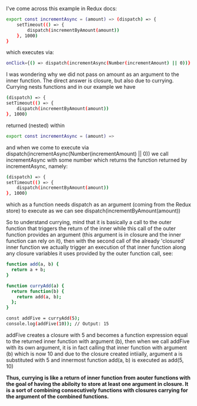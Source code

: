 I've come across this example in Redux docs:

```sh
export const incrementAsync = (amount) => (dispatch) => {
    setTimeout(() => {
        dispatch(incrementByAmount(amount))
    }, 1000)
}
```

which executes via:
```sh
onClick={() => dispatch(incrementAsync(Number(incrementAmount) || 0))}
```

I was wondering why we did not pass on amount as an argument to the inner function.
The direct answer is closure, but also due to currying.
Currying nests functions and in our example we have

```sh
(dispatch) => {
setTimeout(() => {
    dispatch(incrementByAmount(amount))
}, 1000)
```

returned (nested) within

```sh
export const incrementAsync = (amount) => 
```

and when we come to execute via    dispatch(incrementAsync(Number(incrementAmount) || 0))
we call incrementAsync with some number which returns the function returned by incrementAsync, namely:

```sh
(dispatch) => {
setTimeout(() => {
    dispatch(incrementByAmount(amount))
}, 1000)
```

which as a function needs dispatch as an argument (coming from the Redux store) to execute as we can see  dispatch(incrementByAmount(amount))

So to understand currying, mind that it is basically a call to the outer function that triggers the return of the inner while this call of the outer function provides an argument (this argument is in closure and the inner function can rely on it), then with the second call of the already 'closured' inner function we actually trigger an execution of that inner function along any closure variables it uses provided by the outer function call, see:

```sh
function add(a, b) {
  return a + b;
}

function curryAdd(a) {
  return function(b) {
    return add(a, b);
  };
}

const addFive = curryAdd(5);
console.log(addFive(10)); // Output: 15
```

addFive creates a closure with 5 and becomes a function expression equal to the returned inner function with argument (b), then when we call addFive with its own argument, it is in fact calling that inner function with argument (b) which is now 10 and due to the closure created intiially, argument a is substituted with 5 and innermost function add(a, b) is executed as add(5, 10)

**Thus, currying is like a return of inner function from aouter functions with the goal of having the abiloity to store at least one argument in closure. It is a sort of combining consecutively functions with closures carrying for the argument of the combined functions.**